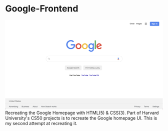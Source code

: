 # Google-Frontend
![Wesbite-Preview](images/Website.png)
Recreating the Google Homepage with HTML(5) & CSS(3). Part of Harvard University's CS50 projects is to recreate the Google homepage UI. This is my second attempt at recreating it.